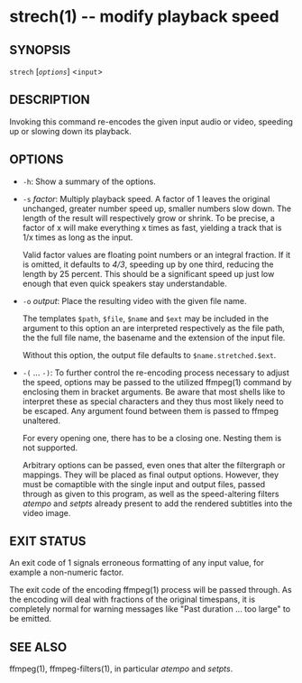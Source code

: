 # strech(1) -- modify playback speed

## SYNOPSIS

`strech` [_`options`_] <`input`>


## DESCRIPTION

Invoking this command re-encodes the given input audio or video, speeding up or slowing down its playback.


## OPTIONS

  - `-h`:
    Show a summary of the options.

  - `-s` _factor_:
    Multiply playback speed. A factor of 1 leaves the original unchanged, greater number speed up, smaller numbers slow down. The length of the result will respectively grow or shrink. To be precise, a factor of x will make everything x times as fast, yielding a track that is 1/x times as long as the input.

    Valid factor values are floating point numbers or an integral fraction. If it is omitted, it defaults to *4/3*, speeding up by one third, reducing the length by 25 percent. This should be a significant speed up just low enough that even quick speakers stay understandable.

  - `-o` _output_:
    Place the resulting video with the given file name.

    The templates `$path`, `$file`, `$name` and `$ext` may be included in the argument to this option an are interpreted respectively as the file path, the the full file name, the basename and the extension of the input file.

    Without this option, the output file defaults to `$name.stretched.$ext`.

  - `-(` ... `-)`:
    To further control the re-encoding process necessary to adjust the speed, options may be passed to the utilized ffmpeg(1) command by enclosing them in bracket arguments. Be aware that most shells like to interpret these as special characters and they thus most likely need to be escaped. Any argument found between them is passed to ffmpeg unaltered.

    For every opening one, there has to be a closing one. Nesting them is not supported.

    Arbitrary options can be passed, even ones that alter the filtergraph or mappings. They will be placed as final output options. However, they must be comaptible with the single input and output files, passed through as given to this program, as well as the speed-altering filters _atempo_ and _setpts_ already present to add the rendered subtitles into the video image.


## EXIT STATUS

An exit code of 1 signals erroneous formatting of any input value, for example a non-numeric factor.

The exit code of the encoding ffmpeg(1) process will be passed through. As the encoding will deal with fractions of the original timespans, it is completely normal for warning messages like "Past duration ... too large" to be emitted.


## SEE ALSO

ffmpeg(1), ffmpeg-filters(1), in particular _atempo_ and _setpts_.
